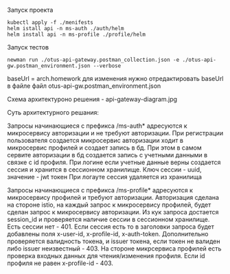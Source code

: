 Запуск проекта
```
kubectl apply -f ./menifests
helm istall api -n ms-auth ./auth/helm
helm install api -n ms-profile ./profile/helm
```

Запуск тестов
```
newman run ./otus-api-gateway.postman_collection.json -e ./otus-api-gw.postman_environment.json --verbose
```

baseUrl = arch.homework для изменения нужно отредактировать baseUrl в файле файл otus-api-gw.postman_environment.json 


Схема архитектуроно решения - api-gateway-diagram.jpg

Суть архитектурного решания:

Запросы начинающиеся с префикса /ms-auth* адресуются к микросервису авторизации и не требуют авторизации.
При регистрации пользователя создается микросервис авторизации ходит в микросервис профилей и создает запись в бд.
При этом в самом сервите авторизации в бд создается запись с учетными данными в связке с id профиля.
При логине если учетные данные верны создается сессия и хранится в сессионном хранилище. Ключ сессии - uuid, значение - jwt токен
При логауте сессия удаляется из хранилища

Запросы начинающиеся с префикса /ms-profile* адресуются к микросервису профилей и требуют авторизации.
Авторизация сделана на стороне istio, на каждый запрос к микросервису профилей, будет сделан запрос к микросервису авторизации.
Из кук запроса достается session_id и проверяется наличие сессии в сессионном хранилище. Есть сессии нет - 401. Если сессия есть то в заголовки запроса будет добавлены поля x-user-id, x-profile-id, x-auth-token. Дополнительно проверяется валидность токена, и issuer токена, если токен не валиден либо issuer неизвестный - 403. На стороне микрсервиса профилей есть проверка входных данных для чтения/изменения профиля. Если id профиля не равен x-profile-id - 403.